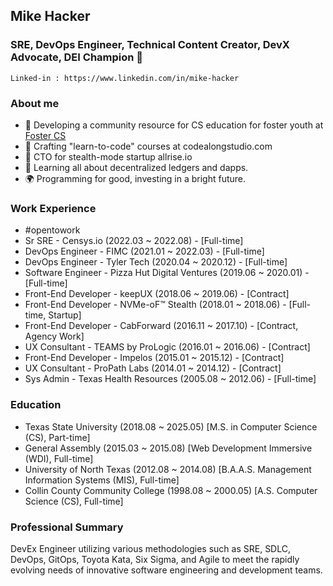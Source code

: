 ## Mike Hacker
### SRE, DevOps Engineer, Technical Content Creator, DevX Advocate, DEI Champion 🧡

    Linked-in : https://www.linkedin.com/in/mike-hacker

### About me
- 🧮 Developing a community resource for CS education for foster youth at [Foster CS](https://fostercs.github.io/)
- 🔭 Crafting "learn-to-code" courses at codealongstudio.com
- 🚀 CTO for stealth-mode startup allrise.io
- 🌱 Learning all about decentralized ledgers and dapps.
- 🌍 Programming for good, investing in a bright future.

### Work Experience
- #opentowork
- Sr SRE - Censys.io (2022.03 ~ 2022.08) - [Full-time]
- DevOps Engineer - FIMC (2021.01 ~ 2022.03) - [Full-time]
- DevOps Engineer - Tyler Tech (2020.04 ~ 2020.12) - [Full-time]
- Software Engineer - Pizza Hut Digital Ventures (2019.06 ~ 2020.01) - [Full-time]
- Front-End Developer - keepUX (2018.06 ~ 2019.06) - [Contract]
- Front-End Developer - NVMe-oF™ Stealth (2018.01 ~ 2018.06) - [Full-time, Startup]
- Front-End Developer - CabForward (2016.11 ~ 2017.10) - [Contract, Agency Work]
- UX Consultant - TEAMS by ProLogic (2016.01 ~ 2016.06) - [Contract]
- Front-End Developer - Impelos (2015.01 ~ 2015.12) - [Contract]
- UX Consultant - ProPath Labs (2014.01 ~ 2014.12) - [Contract]
- Sys Admin - Texas Health Resources (2005.08 ~ 2012.06) - [Full-time]
    
### Education
- Texas State University (2018.08 ~ 2025.05) [M.S. in Computer Science (CS), Part-time] 
- General Assembly (2015.03 ~ 2015.08) [Web Development Immersive (WDI), Full-time]
- University of North Texas (2012.08 ~ 2014.08) [B.A.A.S. Management Information Systems (MIS), Full-time]
- Collin County Community College (1998.08 ~ 2000.05) [A.S. Computer Science (CS), Full-time]

### Professional Summary
DevEx Engineer utilizing various methodologies such as SRE, SDLC, DevOps, GitOps, Toyota Kata, Six Sigma, and Agile to meet the rapidly evolving needs of innovative software engineering and development teams.

<!--
**mhackersu/mhackersu** is a ✨ _special_ ✨ repository because its `README.md` (this file) appears on your GitHub profile.

Here are some ideas to get you started:

- 🔭 I’m currently working on ...
- 🌱 I’m currently learning ...
- 👯 I’m looking to collaborate on ...
- 🤔 I’m looking for help with ...
- 💬 Ask me about ...
- 📫 How to reach me: ...
- 😄 Pronouns: ...
- ⚡ Fun fact: ...
-->



